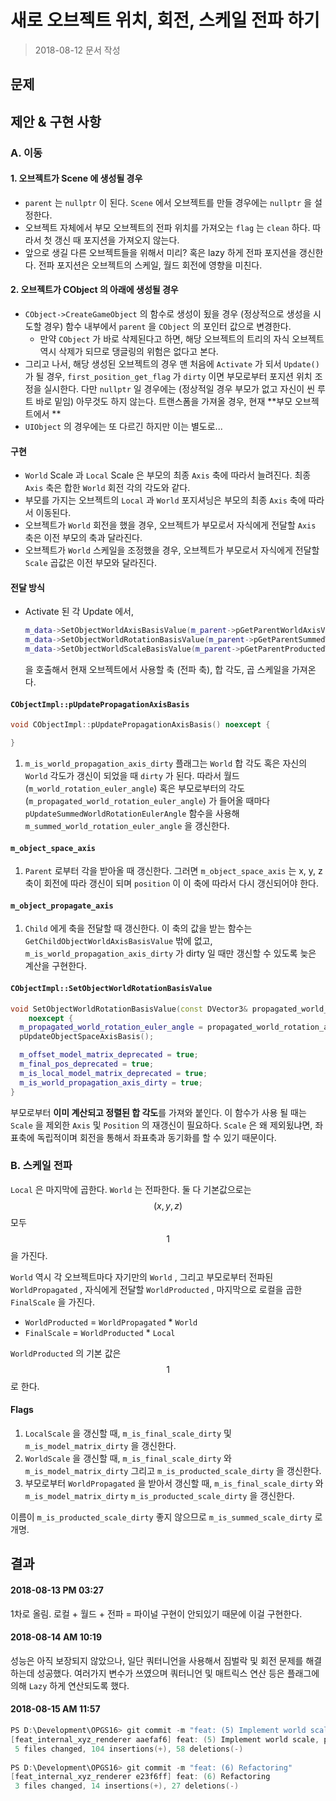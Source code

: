 # 새로 오브젝트 위치, 회전, 스케일 전파 하기

> 2018-08-12 문서 작성

## 문제



## 제안 & 구현 사항

### A. 이동

#### 1. 오브젝트가 Scene 에 생성될 경우

* `parent` 는 `nullptr` 이 된다. `Scene` 에서 오브젝트를 만들 경우에는 `nullptr` 을 설정한다.
* 오브젝트 자체에서 부모 오브젝트의 전파 위치를 가져오는 `flag` 는 `clean` 하다. 따라서 첫 갱신 때 포지션을 가져오지 않는다.
* 앞으로 생길 다른 오브젝트들을 위해서 미리? 혹은 lazy 하게 전파 포지션을 갱신한다.
  전파 포지션은 오브젝트의 스케일, 월드 회전에 영향을 미친다.

#### 2. 오브젝트가 CObject 의 아래에 생성될 경우

* `CObject->CreateGameObject` 의 함수로 생성이 됬을 경우 (정상적으로 생성을 시도할 경우) 함수 내부에서 `parent` 을 `CObject` 의 포인터 값으로 변경한다.
  * 만약 `CObject` 가 바로 삭제된다고 하면, 해당 오브젝트의 트리의 자식 오브젝트 역시 삭제가 되므로 댕글링의 위험은 없다고 본다.
* 그리고 나서, 해당 생성된 오브젝트의 경우 맨 처음에 `Activate` 가 되서 `Update()` 가 될 경우, `first_position_get_flag` 가 `dirty` 이면 부모로부터 포지션 위치 조정을 실시한다. 다만 `nullptr` 일 경우에는 (정상적일 경우 부모가 없고 자신이 씬 루트 바로 밑임) 아무것도 하지 않는다. 트랜스폼을 가져올 경우, 현재 **부모 오브젝트에서 **
* `UIObject` 의 경우에는 또 다르긴 하지만 이는 별도로...

#### 구현

* `World` Scale 과 `Local` Scale 은 부모의 최종 `Axis` 축에 따라서 늘려진다. 최종 `Axis` 축은 합한 `World` 회전 각의 각도와 같다.
* 부모를 가지는 오브젝트의 `Local` 과 `World` 포지셔닝은 부모의 최종 `Axis` 축에 따라서 이동된다.
* 오브젝트가 `World` 회전을 했을 경우, 오브젝트가 부모로서 자식에게 전달할 `Axis` 축은 이전 부모의 축과 달라진다.
* 오브젝트가 `World` 스케일을 조정했을 경우, 오브젝트가 부모로서 자식에게 전달할 `Scale` 곱값은 이전 부모와 달라진다.

#### 전달 방식

* Activate 된 각 Update 에서,

  ``` c++
  m_data->SetObjectWorldAxisBasisValue(m_parent->pGetParentWorldAxisValue());
  m_data->SetObjectWorldRotationBasisValue(m_parent->pGetParentSummedWorldRotationAngle());
  m_data->SetObjectWorldScaleBasisValue(m_parent->pGetParentProductedWorldScaleValue());
  
  ```

  을 호출해서 현재 오브젝트에서 사용할 축 (전파 축), 합 각도, 곱 스케일을 가져온다.

#### `CObjectImpl::pUpdatePropagationAxisBasis`

``` c++
void CObjectImpl::pUpdatePropagationAxisBasis() noexcept {

}
```

1. `m_is_world_propagation_axis_dirty` 플래그는 `World` 합 각도 혹은 자신의 `World` 각도가 갱신이 되었을 때 `dirty` 가 된다. 따라서 월드(`m_world_rotation_euler_angle`) 혹은 부모로부터의 각도(`m_propagated_world_rotation_euler_angle`) 가 들어올 때마다 `pUpdateSummedWorldRotationEulerAngle` 함수을 사용해 `m_summed_world_rotation_euler_angle` 을 갱신한다.

#### `m_object_space_axis`

1. `Parent` 로부터 각을 받아올 때 갱신한다. 그러면 `m_object_space_axis` 는 x, y, z 축이 회전에 따라 갱신이 되며 `position` 이 이 축에 따라서 다시 갱신되어야 한다.

#### `m_object_propagate_axis`

1. `Child` 에게 축을 전달할 때 갱신한다. 이 축의 값을 받는 함수는 `GetChildObjectWorldAxisBasisValue` 밖에 없고, `m_is_world_propagation_axis_dirty` 가 dirty 일 때만 갱신할 수 있도록 늦은 계산을 구현한다.

#### `CObjectImpl::SetObjectWorldRotationBasisValue`

``` c++
void SetObjectWorldRotationBasisValue(const DVector3& propagated_world_rotation_angle) 
    noexcept {
  m_propagated_world_rotation_euler_angle = propagated_world_rotation_angle;
  pUpdateObjectSpaceAxisBasis();

  m_offset_model_matrix_deprecated = true;
  m_final_pos_deprecated = true;
  m_is_local_model_matrix_deprecated = true;
  m_is_world_propagation_axis_dirty = true;
}
```

부모로부터 **이미 계산되고 정렬된 합 각도**를 가져와 붙인다. 이 함수가 사용 될 때는 `Scale` 을 제외한 `Axis` 및 `Position` 의 재갱신이 필요하다. `Scale` 은 왜 제외됬냐면, 좌표축에 독립적이며 회전을 통해서 좌표축과 동기화를 할 수 있기 때문이다.

### B. 스케일 전파

`Local` 은 마지막에 곱한다. `World` 는 전파한다. 둘 다 기본값으로는 $$ (x, y, z) $$ 모두 $$ 1 $$ 을 가진다.

`World` 역시 각 오브젝트마다 자기만의 `World` , 그리고 부모로부터 전파된 `WorldPropagated` , 자식에게 전달할 `WorldProducted` , 마지막으로 로컬을 곱한 `FinalScale` 을 가진다.

* `WorldProducted`  = `WorldPropagated` * `World`
* `FinalScale` = `WorldProducted` * `Local`

`WorldProducted` 의 기본 값은 $$ 1 $$ 로 한다.

#### Flags

1. `LocalScale` 을 갱신할 때, `m_is_final_scale_dirty` 및 `m_is_model_matrix_dirty` 을 갱신한다.
2. `WorldScale` 을 갱신할 때, `m_is_final_scale_dirty` 와 `m_is_model_matrix_dirty` 그리고 `m_is_producted_scale_dirty` 을 갱신한다.
3. 부모로부터 `WorldPropagated` 을 받아서 갱신할 때, `m_is_final_scale_dirty` 와 `m_is_model_matrix_dirty` `m_is_producted_scale_dirty` 을 갱신한다.

이름이 `m_is_producted_scale_dirty`  좋지 않으므로 `m_is_summed_scale_dirty` 로 개명.

## 결과

#### 2018-08-13 PM 03:27

1차로 올림. 로컬 + 월드 + 전파 = 파이널 구현이 안되있기 때문에 이걸 구현한다.

#### 2018-08-14 AM 10:19

성능은 아직 보장되지 않았으나, 일단 쿼터니언을 사용해서 짐벌락 및 회전 문제를 해결하는데 성공했다. 여러가지 변수가 쓰였으며 쿼터니언 및 매트릭스 연산 등은 플래그에 의해 `Lazy` 하게 연산되도록 했다.

#### 2018-08-15 AM 11:57

``` c++
PS D:\Development\OPGS16> git commit -m "feat: (5) Implement world scale, propagation"
[feat_internal_xyz_renderer aaefaf6] feat: (5) Implement world scale, propagation
 5 files changed, 104 insertions(+), 58 deletions(-)
    
PS D:\Development\OPGS16> git commit -m "feat: (6) Refactoring"
[feat_internal_xyz_renderer e23f6ff] feat: (6) Refactoring
 3 files changed, 14 insertions(+), 27 deletions(-)
```

